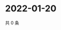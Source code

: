 # 2022-01-20

共 0 条

<!-- BEGIN WEIBO -->
<!-- 最后更新时间 Thu Jan 20 2022 05:12:32 GMT+0800 (China Standard Time) -->

<!-- END WEIBO -->
